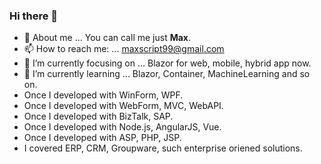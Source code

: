 ### Hi there 👋

<!--
**ScriptBox99/ScriptBox99** is a ✨ _special_ ✨ repository because its `README.md` (this file) appears on your GitHub profile.

Here are some ideas to get you started:

- 🔭 I’m currently working on ...
- 🌱 I’m currently learning ...
- 👯 I’m looking to collaborate on ...
- 🤔 I’m looking for help with ...
- 💬 Ask me about ...
- 📫 How to reach me: ...
- 😄 Pronouns: ...
- ⚡ Fun fact: ...
-->

- 💬 About me ... You can call me just <b>Max</b>. 
- 📫 How to reach me: ... maxscript99@gmail.com
- 🔭 I’m currently focusing on ... Blazor for web, mobile, hybrid app now.
- 🌱 I’m currently learning ... Blazor, Container, MachineLearning and so on.
- Once I developed with WinForm, WPF.
- Once I developed with WebForm, MVC, WebAPI.
- Once I developed with BizTalk, SAP.
- Once I developed with Node.js, AngularJS, Vue.
- Once I developed with ASP, PHP, JSP.
- I covered ERP, CRM, Groupware, such enterprise oriened solutions.

